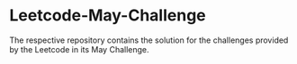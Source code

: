 # Leetcode-May-Challenge
The respective repository contains the solution for the challenges provided by the Leetcode in its May Challenge.
